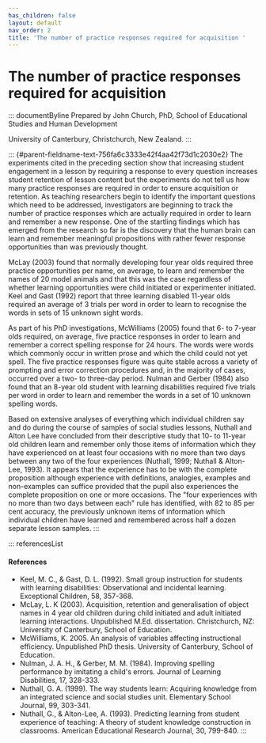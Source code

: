 ```yaml
---
has_children: false
layout: default
nav_order: 2
title: 'The number of practice responses required for acquisition '
---
```

# The number of practice responses required for acquisition 


::: documentByline
Prepared by John Church, PhD, School of Educational Studies and Human
Development

University of Canterbury, Christchurch, New Zealand.
:::

::: {#parent-fieldname-text-756fa6c3333e42f4aa42f73d1c2030e2}
The experiments cited in the preceding section show that increasing
student engagement in a lesson by requiring a response to every question
increases student retention of lesson content but the experiments do not
tell us how many practice responses are required in order to ensure
acquisition or retention. As teaching researchers begin to identify the
important questions which need to be addressed, investigators are
beginning to track the number of practice responses which are actually
required in order to learn and remember a new response. One of the
startling findings which has emerged from the research so far is the
discovery that the human brain can learn and remember meaningful
propositions with rather fewer response opportunities than was
previously thought.

McLay (2003) found that normally developing four year olds required
three practice opportunities per name, on average, to learn and remember
the names of 20 model animals and that this was the case regardless of
whether learning opportunities were child initiated or experimenter
initiated. Keel and Gast (1992) report that three learning disabled
11-year olds required an average of 3 trials per word in order to learn
to recognise the words in sets of 15 unknown sight words.

As part of his PhD investigations, McWilliams (2005) found that 6- to
7-year olds required, on average, five practice responses in order to
learn and remember a correct spelling response for 24 hours. The words
were words which commonly occur in written prose and which the child
could not yet spell. The five practice responses figure was quite stable
across a variety of prompting and error correction procedures and, in
the majority of cases, occurred over a two- to three-day period. Nulman
and Gerber (1984) also found that an 8-year old student with learning
disabilities required five trials per word in order to learn and
remember the words in a set of 10 unknown spelling words.

Based on extensive analyses of everything which individual children say
and do during the course of samples of social studies lessons, Nuthall
and Alton Lee have concluded from their descriptive study that 10- to
11-year old children learn and remember only those items of information
which they have experienced on at least four occasions with no more than
two days between any two of the four experiences (Nuthall, 1999; Nuthall
& Alton-Lee, 1993). It appears that the experience has to be with the
complete proposition although experience with definitions, analogies,
examples and non-examples can suffice provided that the pupil also
experiences the complete proposition on one or more occasions. The
\"four experiences with no more than two days between each\" rule has
identified, with 82 to 85 per cent accuracy, the previously unknown
items of information which individual children have learned and
remembered across half a dozen separate lesson samples.
:::

::: referencesList
#### References

-   Keel, M. C., & Gast, D. L. (1992). Small group instruction for
    students with learning disabilities: Observational and incidental
    learning. Exceptional Children, 58, 357-368.
-   McLay, L. K (2003). Acquisition, retention and generalisation of
    object names in 4 year old children during child initiated and adult
    initiated learning interactions. Unpublished M.Ed. dissertation.
    Christchurch, NZ: University of Canterbury, School of Education.
-   McWilliams, K. 2005. An analysis of variables affecting
    instructional efficiency. Unpublished PhD thesis. University of
    Canterbury, School of Education.
-   Nulman, J. A. H., & Gerber, M. M. (1984). Improving spelling
    performance by imitating a child\'s errors. Journal of Learning
    Disabilities, 17, 328-333.
-   Nuthall, G. A. (1999). The way students learn: Acquiring knowledge
    from an integrated science and social studies unit. Elementary
    School Journal, 99, 303-341.
-   Nuthall, G., & Alton-Lee, A. (1993). Predicting learning from
    student experience of teaching: A theory of student knowledge
    construction in classrooms. American Educational Research Journal,
    30, 799-840.
:::
